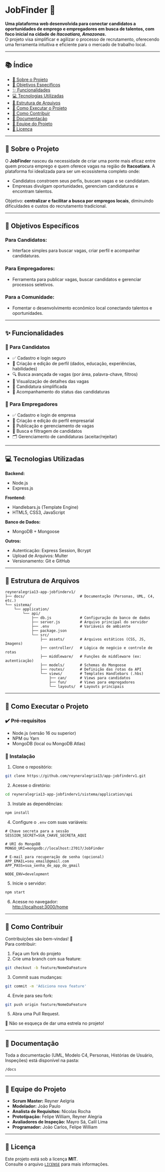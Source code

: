 # JobFinder 🎯

**Uma plataforma web desenvolvida para conectar candidatos a oportunidades de emprego e empregadores em busca de talentos, com foco inicial na cidade de *Itacoatiara, Amazonas*.**  
O projeto visa simplificar e agilizar o processo de recrutamento, oferecendo uma ferramenta intuitiva e eficiente para o mercado de trabalho local.

---

## 📚 Índice

- [📝 Sobre o Projeto](#-sobre-o-projeto)
- [🌟 Objetivos Específicos](#-objetivos-específicos)
- [✨ Funcionalidades](#-funcionalidades)
- [💻 Tecnologias Utilizadas](#-tecnologias-utilizadas)
- [📂 Estrutura de Arquivos](#-estrutura-de-arquivos)
- [🚀 Como Executar o Projeto](#-como-executar-o-projeto)
- [🤝 Como Contribuir](#-como-contribuir)
- [📄 Documentação](#-documentação)
- [👥 Equipe do Projeto](#-equipe-do-projeto)
- [📜 Licença](#-licença)

---

## 📝 Sobre o Projeto

O **JobFinder** nasceu da necessidade de criar uma ponte mais eficaz entre quem procura emprego e quem oferece vagas na região de **Itacoatiara**. A plataforma foi idealizada para ser um ecossistema completo onde:

- Candidatos constroem seus perfis, buscam vagas e se candidatam.
- Empresas divulgam oportunidades, gerenciam candidaturas e encontram talentos.

Objetivo: **centralizar e facilitar a busca por empregos locais**, diminuindo dificuldades e custos do recrutamento tradicional.

---

## 🌟 Objetivos Específicos

### Para Candidatos:
- Interface simples para buscar vagas, criar perfil e acompanhar candidaturas.

### Para Empregadores:
- Ferramenta para publicar vagas, buscar candidatos e gerenciar processos seletivos.

### Para a Comunidade:
- Fomentar o desenvolvimento econômico local conectando talentos e oportunidades.

---

## ✨ Funcionalidades

### 👤 Para Candidatos
- ✅ Cadastro e login seguro  
- 📝 Criação e edição de perfil (dados, educação, experiências, habilidades)  
- 🔍 Busca avançada de vagas (por área, palavra-chave, filtros)  
- 📄 Visualização de detalhes das vagas  
- 🚀 Candidatura simplificada  
- 👀 Acompanhamento do status das candidaturas  

### 🏢 Para Empregadores
- ✅ Cadastro e login de empresa  
- 🏢 Criação e edição do perfil empresarial  
- 📢 Publicação e gerenciamento de vagas  
- 👥 Busca e filtragem de candidatos  
- 🗂️ Gerenciamento de candidaturas (aceitar/rejeitar)  

---

## 💻 Tecnologias Utilizadas

**Backend:**
- Node.js
- Express.js

**Frontend:**
- Handlebars.js (Template Engine)
- HTML5, CSS3, JavaScript

**Banco de Dados:**
- MongoDB + Mongoose

**Outros:**
- Autenticação: Express Session, Bcrypt  
- Upload de Arquivos: Multer  
- Versionamento: Git e GitHub  

---

## 📂 Estrutura de Arquivos

```
reyneralegria13-app-jobfinderv1/
├── docs/                         # Documentação (Personas, UML, C4, etc.)
└── sistema/
    └── application/
        └── api/
            ├── db.js             # Configuração do banco de dados
            ├── server.js         # Arquivo principal do servidor
            ├── .env              # Variáveis de ambiente
            ├── package.json
            └── src/
                ├── assets/       # Arquivos estáticos (CSS, JS, Imagens)
                ├── controller/   # Lógica de negócio e controle de rotas
                ├── middleware/   # Funções de middleware (ex: autenticação)
                ├── models/       # Schemas do Mongoose
                ├── routes/       # Definição das rotas da API
                └── views/        # Templates Handlebars (.hbs)
                    ├── can/      # Views para candidatos
                    ├── fun/      # Views para empregadores
                    └── layouts/  # Layouts principais
```

---

## 🚀 Como Executar o Projeto

### ✔️ Pré-requisitos

- Node.js (versão 16 ou superior)  
- NPM ou Yarn  
- MongoDB (local ou MongoDB Atlas)  

### 🧰 Instalação

1. Clone o repositório:
```bash
git clone https://github.com/reyneralegria13/app-jobfinderv1.git
```

2. Acesse o diretório:
```bash
cd reyneralegria13-app-jobfinderv1/sistema/application/api
```

3. Instale as dependências:
```bash
npm install
```

4. Configure o `.env` com suas variáveis:

```env
# Chave secreta para a sessão
SESSION_SECRET=SUA_CHAVE_SECRETA_AQUI

# URI do MongoDB
MONGO_URI=mongodb://localhost:27017/JobFinder

# E-mail para recuperação de senha (opcional)
APP_EMAIL=seu_email@gmail.com
APP_PASS=sua_senha_de_app_do_gmail

NODE_ENV=development
```

5. Inicie o servidor:
```bash
npm start
```

6. Acesse no navegador:  
[http://localhost:3000/home](http://localhost:3000/home)

---

## 🤝 Como Contribuir

Contribuições são bem-vindas! 💙  
Para contribuir:

1. Faça um fork do projeto  
2. Crie uma branch com sua feature:
```bash
git checkout -b feature/NomeDaFeature
```
3. Commit suas mudanças:
```bash
git commit -m 'Adiciona nova feature'
```
4. Envie para seu fork:
```bash
git push origin feature/NomeDaFeature
```
5. Abra uma Pull Request.

🌟 Não se esqueça de dar uma estrela no projeto!

---

## 📄 Documentação

Toda a documentação (UML, Modelo C4, Personas, Histórias de Usuário, Inspeções) está disponível na pasta:

```
/docs
```

---

## 👥 Equipe do Projeto

- **Scrum Master:** Reyner Aelgria 
- **Modelador:** João Paulo  
- **Analista de Requisitos:** Nicolas Rocha  
- **Prototipação:** Felipe William, Reyner Alegria  
- **Avaliadores de Inspeção:** Mayro Sá, Calil Lima  
- **Programador:** João Carlos, Felipe William 

---

## 📜 Licença

Este projeto está sob a licença **MIT**.  
Consulte o arquivo [`LICENSE`](LICENSE) para mais informações.
